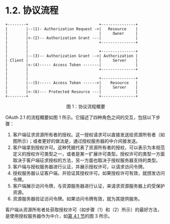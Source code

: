 # 1.2. 协议流程

```
+--------+                               +---------------+
|        |--(1)- Authorization Request ->|   Resource    |
|        |                               |     Owner     |
|        |<-(2)-- Authorization Grant ---|               |
|        |                               +---------------+
|        |
|        |                               +---------------+
|        |--(3)-- Authorization Grant -->| Authorization |
| Client |                               |     Server    |
|        |<-(4)----- Access Token -------|               |
|        |                               +---------------+
|        |
|        |                               +---------------+
|        |--(5)----- Access Token ------>|    Resource   |
|        |                               |     Server    |
|        |<-(6)--- Protected Resource ---|               |
+--------+                               +---------------+
```

<p align="center">图 1：协议流程概要</p>

OAuth 2.1 的流程概要如图 1 所示。它描述了四种角色之间的交互，包括以下步骤：

1. 客户端征求资源所有者的授权。这一授权请求可以直接发送给资源所有者（如图所示）；或者更好的做法是，通过授权服务器的中介间接发送。
2. 客户端拿到授权许可。这种凭据代表了资源所有者的授权，可以表示为本规范定义的授权许可类型之一，或者是某一扩展许可类型。授权许可的类型一方面取决于客户端征求授权的方法，另一方面也取决于授权服务器支持的类型。
3. 客户端与授权服务器进行认证，并展示授权许可，以请求访问令牌。
4. 授权服务器认证客户端，并验证其授权许可。如果授权许可有效，就颁发访问令牌。
5. 客户端展示访问令牌，与资源服务器进行认证，来请求资源服务器上的受保护资源。
6. 资源服务器验证访问令牌。如果访问令牌有效，就为其提供服务。

客户端从资源所有者处获取授权许可（如步骤（1）和（2）所示）的最好方法，是使用授权服务器作为中介，如[第 4.1 节](/grant-types/authorization-code-grant)的图 3 所示。

